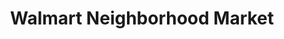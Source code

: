 ---
title: "Walmart Neighborhood Market"
url: /colorado-springs/walmart-neighborhood-market/
shop: supermarket
---